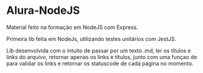 # Alura-NodeJS
Material feito na formação em NodeJS com Express.

Primeira lib feita em NodeJs, utilizando testes unitários com JestJS.

Lib desenvolvida com o intuito de passar por um texto .md, ler os títulos e links do arquivo, retornar apenas os links e títulos, junto com uma funçao de para validar os links e retornar os statuscode de cada página no momento.